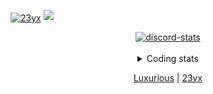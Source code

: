 [<img align="center" alt="23yx" src="https://media.discordapp.net/attachments/1285033718028697776/1300586816784568442/bannertest.png?ex=6721615c&is=67200fdc&hm=ce29142098724a7b76cf989ae215a76c67d3d090b7d6d45832e16874831c3946&=&format=webp&quality=lossless&width=1440&height=560" />][website]
<a href="https://www.github.com/xevaly" target="_blank" rel="noreferrer"><img
src="https://img.shields.io/github/followers/23yx?logo=github&style=for-the-badge&color=0891b2&labelColor=1c1917" /></a>

<div align='center'>
<a href='https://discordapp.com/users/852620708743086100'><img align='center' alt='discord-stats' src='https://api.discord-status.me/852620708743086100?nitro&boost=7&gradient=%231e0b1a%2C%23000000%2C%23000000%2C%23160316'></img></a>
<br /><br/>
<details>
  <summary>Coding stats</summary>
  
  [![Coding-Time](https://github-readme-stats.vercel.app/api/wakatime?username=xx&layout=compact&theme=radical)](https://wakatime.com/@xx)
</details>
<p><a href="https://luxurious.cc";  target="website">Luxurious</a> | <a href="https://https://discordapp.com/users/852620708743086100";  target="discord">23yx</a></p>
</div>

[website]: https://luxurious.cc/
